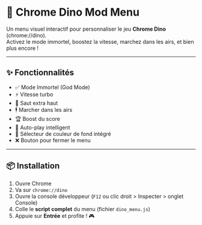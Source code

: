 # 🦖 Chrome Dino Mod Menu

Un menu visuel interactif pour personnaliser le jeu **Chrome Dino** (chrome://dino).  
Activez le mode immortel, boostez la vitesse, marchez dans les airs, et bien plus encore !

---

## ✨ Fonctionnalités

- ✅ Mode Immortel (God Mode)
- ⚡ Vitesse turbo
- 🚀 Saut extra haut
- 🕴️ Marcher dans les airs
- 🏆 Boost du score
- 🤖 Auto-play intelligent
- 🎨 Sélecteur de couleur de fond intégré
- ❌ Bouton pour fermer le menu

---

## 📦 Installation

1. Ouvre Chrome
2. Va sur `chrome://dino`
3. Ouvre la console développeur (`F12` ou clic droit > Inspecter > onglet Console)
4. Colle le **script complet** du menu (fichier `dino_menu.js`)
5. Appuie sur **Entrée** et profite ! 🎮
